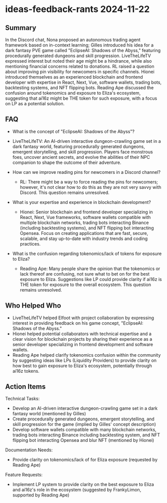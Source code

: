# ideas-feedback-rants 2024-11-22

## Summary
 In the Discord chat, Nona proposed an autonomous trading agent framework based on in-context learning; Gilles introduced his idea for a dark fantasy PVE game called "EclipseAI: Shadows of the Abyss," featuring procedurally generated dungeons and skill progression. LiveTheLifeTV expressed interest but noted their age might be a hindrance, while also mentioning financial concerns related to donations. RL raised a question about improving pin visibility for newcomers in specific channels. Hionei introduced themselves as an experienced blockchain and frontend developer with expertise in React, Next, Vue, software wallets, trading bots, backtesting systems, and NFT flipping bots. Reading Ape discussed the confusion around tokenomics and exposure to Eliza's ecosystem, suggesting that ai16z might be THE token for such exposure, with a focus on LP as a potential solution.

## FAQ
 - What is the concept of "EclipseAI: Shadows of the Abyss"? 
  - LiveTheLifeTV: An AI-driven interactive dungeon-crawling game set in a dark fantasy world, featuring procedurally generated dungeons, emergent storytelling, and skill progression. Players face monstrous foes, uncover ancient secrets, and evolve the abilities of their NPC companion to shape the outcome of their adventure.

- How can we improve reading pins for newcomers in a Discord channel? 
  - RL: There might be a way to force reading the pins for newcomers; however, it's not clear how to do this as they are not very savvy with Discord. This question remains unresolved.

- What is your expertise and experience in blockchain development? 
  - Hionei: Senior blockchain and frontend developer specializing in React, Next, Vue frameworks, software wallets compatible with multiple blockchain networks, trading bots interacting Binance (including backtesting systems), and NFT flipping bot interacting Opensea. Focus on creating applications that are fast, secure, scalable, and stay up-to-date with industry trends and coding practices.

- What is the confusion regarding tokenomics/lack of tokens for exposure to Eliza? 
  - Reading Ape: Many people share the opinion that the tokenomics or lack thereof are confusing, not sure what to bet on for the best exposure to Eliza. Suggestions like LP could provide clarity if ai16z is THE token for exposure to the overall ecosystem. This question remains unresolved.

## Who Helped Who
 - LiveTheLifeTV helped Elfoot with project collaboration by expressing interest in providing feedback on his game concept, "EclipseAI: Shadows of the Abyss."
- Hionei helped potential collaborators with technical expertise and a clear vision for blockchain projects by sharing their experience as a senior developer specializing in frontend development and software wallets.
- Reading Ape helped clarify tokenomics confusion within the community by suggesting ideas like LPs (Liquidity Providers) to provide clarity on how best to gain exposure to Eliza's ecosystem, potentially through ai16z tokens.

## Action Items
 Technical Tasks:
  - Develop an AI-driven interactive dungeon-crawling game set in a dark fantasy world (mentioned by Gilles)
  - Create procedurally generated dungeons, emergent storytelling, and skill progression for the game (implied by Gilles' concept description)
  - Develop software wallets compatible with many blockchain networks, trading bots interacting Binance including backtesting system, and NFT flipping bot interacting Opensea and blur NFT (mentioned by Hionei)

Documentation Needs:
  - Provide clarity on tokenomics/lack of for Eliza exposure (requested by Reading Ape)

Feature Requests:
  - Implement LP system to provide clarity on the best exposure to Eliza and ai16z's role in the ecosystem (suggested by FrankyLimon, supported by Reading Ape)

